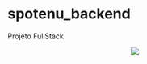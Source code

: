 # spotenu_backend
Projeto FullStack 


<div align="center"><img src="https://i.imgur.com/xUhQLtc.png"></img></div>
